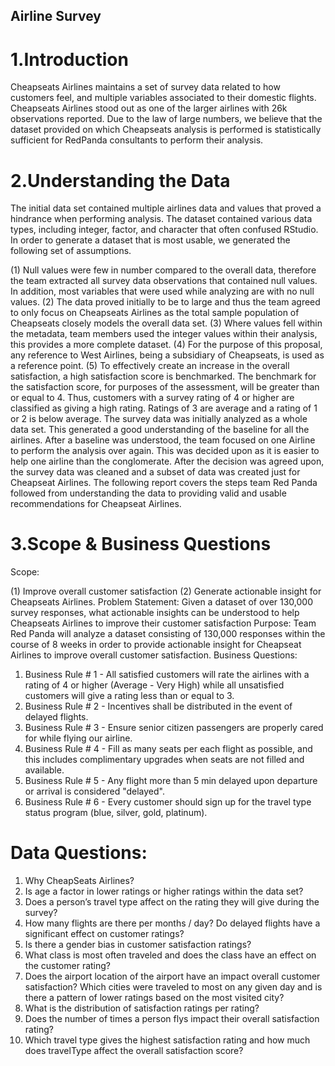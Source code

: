 ## Airline Survey

# 1.Introduction

Cheapseats Airlines maintains a set of survey data related to how customers feel, and multiple variables associated to their domestic flights. Cheapseats Airlines stood out as one of the larger airlines with 26k observations reported. Due to the law of large numbers, we believe that the dataset provided on which Cheapseats analysis is performed is statistically sufficient for RedPanda consultants to perform their analysis.

# 2.Understanding the Data

The initial data set contained multiple airlines data and values that proved a hindrance when performing analysis. The dataset contained various data types, including integer, factor, and character that often confused RStudio. In order to generate a dataset that is most usable, we generated the following set of assumptions.

(1) Null values were few in number compared to the overall data, therefore the team extracted all survey data observations that contained null values. In addition, most variables that were used while analyzing are with no null values.
(2) The data proved initially to be to large and thus the team agreed to only focus on Cheapseats Airlines as the total sample population of Cheapseats closely models the overall data set.
(3) Where values fell within the metadata, team members used the integer values within their analysis, this provides a more complete dataset.
(4) For the purpose of this proposal, any reference to West Airlines, being a subsidiary of Cheapseats, is used as a reference point.
(5) To effectively create an increase in the overall satisfaction, a high satisfaction score is benchmarked. The benchmark for the satisfaction score, for purposes of the assessment, will be greater than or equal to 4. Thus, customers with a survey rating of 4 or higher are classified as giving a high rating. Ratings of 3 are average and a rating of 1 or 2 is below average.
The survey data was initially analyzed as a whole data set. This generated a good understanding
of the baseline for all the airlines. After a baseline was understood, the team focused on one Airline to perform the analysis over again. This was decided upon as it is easier to help one airline than the conglomerate. After the decision was agreed upon, the survey data was cleaned and a subset of data was created just for Cheapseat Airlines. The following report covers the steps team Red Panda followed from understanding the data to providing valid and usable recommendations for Cheapseat Airlines.

# 3.Scope & Business Questions

Scope:

(1) Improve overall customer satisfaction
(2) Generate actionable insight for Cheapseats Airlines.
Problem Statement:
Given a dataset of over 130,000 survey responses, what actionable insights can be understood to help Cheapseats Airlines to improve their customer satisfaction
Purpose:
Team Red Panda will analyze a dataset consisting of 130,000 responses within the course of 8 weeks in order to provide actionable insight for Cheapseat Airlines to improve overall customer satisfaction.
Business Questions:
1. Business Rule # 1 - ​All satisfied customers will rate the airlines with a rating of 4 or higher (Average - Very High) while all unsatisfied customers will give a rating less than or equal to 3.
2. Business Rule # 2 - ​Incentives shall be distributed in the event of delayed flights.
3. Business Rule # 3 - ​Ensure senior citizen passengers are properly cared for while flying our
airline.
4. Business Rule # 4 - ​Fill as many seats per each flight as possible, and this includes complimentary
upgrades when seats are not filled and available.
5. Business Rule # 5 - ​Any flight more than 5 min delayed upon departure or arrival is considered
"delayed".
6. Business Rule # 6 - ​Every customer should sign up for the travel type status program (blue,
silver, gold, platinum).

# Data Questions:

1. Why CheapSeats Airlines?
2. Is age a factor in lower ratings or higher ratings within the data set?
3. Does a person’s travel type affect on the rating they will give during the survey?
4. How many flights are there per months / day? Do delayed flights have a significant effect on customer ratings?
5. Is there a gender bias in customer satisfaction ratings?
6. What class is most often traveled and does the class have an effect on the customer rating?
7. Does the airport location of the airport have an impact overall customer satisfaction? Which cities were traveled to most on any given day and is there a pattern of lower ratings based on the most
visited city?
8. What is the distribution of satisfaction ratings per rating?
9. Does the number of times a person flys impact their overall satisfaction rating?
10. Which travel type gives the highest satisfaction rating and how much does travelType affect the
overall satisfaction score?
